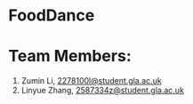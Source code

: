 # FoodDance

# Team Members:
1. Zumin Li, 2278100l@student.gla.ac.uk
2. Linyue Zhang, 2587334z@student.gla.ac.uk
